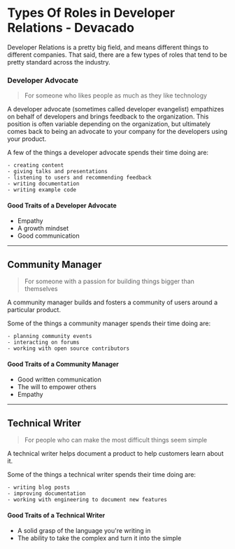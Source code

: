 # Types Of Roles in Developer Relations - Devacado
Developer Relations is a pretty big field, and means different things to different companies. That said, there are a few types of roles that tend to be pretty standard across the industry.

### Developer Advocate

> For someone who likes people as much as they like technology

A developer advocate (sometimes called developer evangelist) empathizes on behalf of developers and brings feedback to the organization. This position is often variable depending on the organization, but ultimately comes back to being an advocate to your company for the developers using your product.

A few of the things a developer advocate spends their time doing are:
```
- creating content
- giving talks and presentations
- listening to users and recommending feedback
- writing documentation
- writing example code
```

#### Good Traits of a Developer Advocate
- Empathy
- A growth mindset
- Good communication

---

## Community Manager

> For someone with a passion for building things bigger than themselves

A community manager builds and fosters a community of users around a particular product.

Some of the things a community manager spends their time doing are:
```
- planning community events
- interacting on forums
- working with open source contributors
```

#### Good Traits of a Community Manager
- Good written communication
- The will to empower others
- Empathy

---

## Technical Writer

> For people who can make the most difficult things seem simple

A technical writer helps document a product to help customers learn about it.

Some of the things a technical writer spends their time doing are:

```
- writing blog posts
- improving documentation
- working with engineering to document new features
```

#### Good Traits of a Technical Writer
- A solid grasp of the language you're writing in
- The ability to take the complex and turn it into the simple
